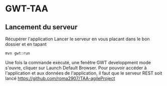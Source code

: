 # GWT-TAA

## Lancement du serveur

Récupérer l'application 
Lancer le serveur en vous placant dans le bon dossier et en tapant

```
mvn gwt:run
```

Une fois la commande exécuté, une fenêtre GWT developpment mode s'ouvre, cliquer sur Launch Default Browser.
Pour pouvoir accéder à l'application et aux données de l'application, il faut que le serveur REST soit lancé https://github.com/roma2907/TAA-agileProject


